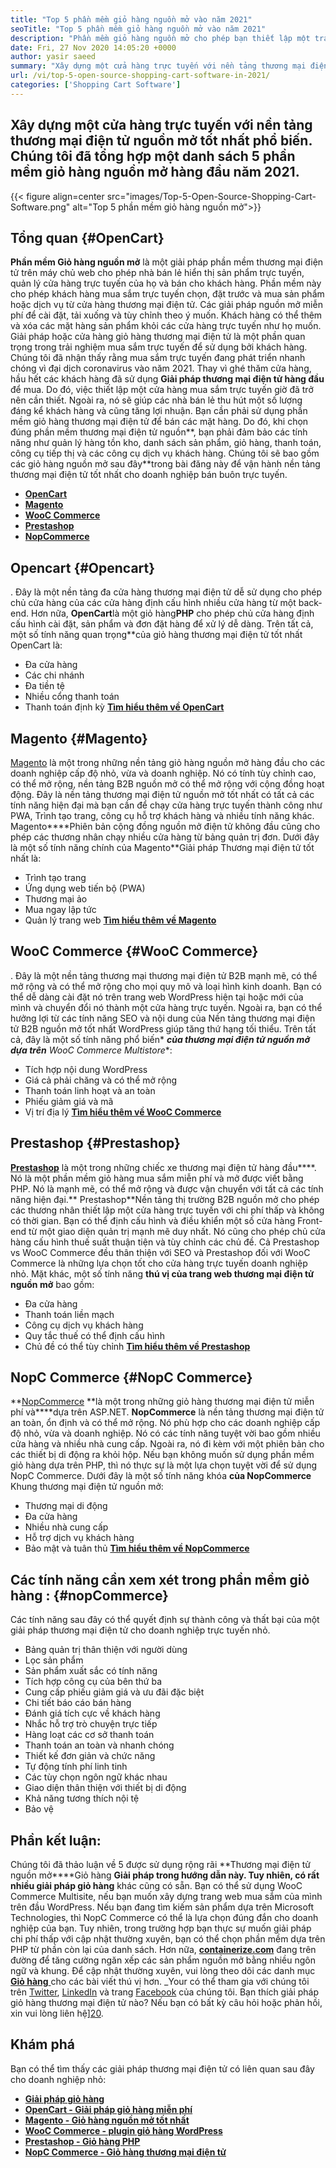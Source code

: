 ```yaml
---
title: "Top 5 phần mềm giỏ hàng nguồn mở vào năm 2021" 
seoTitle: "Top 5 phần mềm giỏ hàng nguồn mở vào năm 2021" 
description: "Phần mềm giỏ hàng nguồn mở cho phép bạn thiết lập một trang web thương mại điện tử trực tuyến chi phí thấp cho doanh nghiệp của bạn. Hãy xem xét 5 giỏ hàng miễn phí hàng đầu." 
date: Fri, 27 Nov 2020 14:05:20 +0000
author: yasir saeed
summary: "Xây dựng một cửa hàng trực tuyến với nền tảng thương mại điện tử nguồn mở tốt nhất phổ biến. Chúng tôi đã tổng hợp một danh sách 5 phần mềm giỏ hàng nguồn mở hàng đầu năm 2021." 
url: /vi/top-5-open-source-shopping-cart-software-in-2021/
categories: ['Shopping Cart Software']
---
```


## Xây dựng một cửa hàng trực tuyến với nền tảng thương mại điện tử nguồn mở tốt nhất phổ biến. Chúng tôi đã tổng hợp một danh sách 5 phần mềm giỏ hàng nguồn mở hàng đầu năm 2021.

{{< figure align=center src="images/Top-5-Open-Source-Shopping-Cart-Software.png" alt="Top 5 phần mềm giỏ hàng nguồn mở">}}


## **Tổng quan** {#OpenCart}

**Phần mềm Giỏ hàng nguồn mở** là một giải pháp phần mềm thương mại điện tử trên máy chủ web cho phép nhà bán lẻ hiển thị sản phẩm trực tuyến, quản lý cửa hàng trực tuyến của họ và bán cho khách hàng. Phần mềm này cho phép khách hàng mua sắm trực tuyến chọn, đặt trước và mua sản phẩm hoặc dịch vụ từ cửa hàng thương mại điện tử. Các giải pháp nguồn mở miễn phí để cài đặt, tải xuống và tùy chỉnh theo ý muốn. Khách hàng có thể thêm và xóa các mặt hàng sản phẩm khỏi các cửa hàng trực tuyến như họ muốn. Giải pháp hoặc cửa hàng giỏ hàng thương mại điện tử là một phần quan trọng trong trải nghiệm mua sắm trực tuyến để sử dụng bởi khách hàng.
Chúng tôi đã nhận thấy rằng mua sắm trực tuyến đang phát triển nhanh chóng vì đại dịch coronavirus vào năm 2021. Thay vì ghé thăm cửa hàng, hầu hết các khách hàng đã sử dụng **Giải pháp thương mại điện tử hàng đầu** để mua. Do đó, việc thiết lập một cửa hàng mua sắm trực tuyến giờ đã trở nên cần thiết. Ngoài ra, nó sẽ giúp các nhà bán lẻ thu hút một số lượng đáng kể khách hàng và cũng tăng lợi nhuận. Bạn cần phải sử dụng phần mềm giỏ hàng thương mại điện tử để bán các mặt hàng. Do đó, khi chọn đúng phần mềm thương mại điện tử nguồn**, bạn phải đảm bảo các tính năng như quản lý hàng tồn kho, danh sách sản phẩm, giỏ hàng, thanh toán, công cụ tiếp thị và các công cụ dịch vụ khách hàng.
Chúng tôi sẽ bao gồm các giỏ hàng nguồn mở sau đây**trong bài đăng này để vận hành nền tảng thương mại điện tử tốt nhất cho doanh nghiệp bán buôn trực tuyến.
* [ **OpenCart** ][1]
* [ **Magento** ][2]
* [ **WooC Commerce** ][3]
* [ **Prestashop** ][4]
* [ **NopCommerce** ][5]

## Opencart {#Opencart}

. Đây là một nền tảng đa cửa hàng thương mại điện tử dễ sử dụng cho phép chủ cửa hàng của các cửa hàng định cấu hình nhiều cửa hàng từ một back-end. Hơn nữa, **OpenCart**là một giỏ hàng**PHP** cho phép chủ cửa hàng định cấu hình cài đặt, sản phẩm và đơn đặt hàng để xử lý dễ dàng.
Trên tất cả, một số tính năng quan trọng**của giỏ hàng thương mại điện tử tốt nhất OpenCart là:
  * Đa cửa hàng
  * Các chi nhánh
  * Đa tiền tệ
  * Nhiều cổng thanh toán
  * Thanh toán định kỳ
[ **Tìm hiểu thêm về OpenCart** ][7]

## Magento {#Magento}

[Magento][8] là một trong những nền tảng giỏ hàng nguồn mở hàng đầu cho các doanh nghiệp cấp độ nhỏ, vừa và doanh nghiệp. Nó có tính tùy chỉnh cao, có thể mở rộng, nền tảng B2B nguồn mở có thể mở rộng với cộng đồng hoạt động. Đây là nền tảng thương mại điện tử nguồn mở tốt nhất có tất cả các tính năng hiện đại mà bạn cần để chạy cửa hàng trực tuyến thành công như PWA, Trình tạo trang, công cụ hỗ trợ khách hàng và nhiều tính năng khác. Magento****Phiên bản cộng đồng nguồn mở điện tử không đầu cũng cho phép các thương nhân chạy nhiều cửa hàng từ bảng quản trị đơn.
Dưới đây là một số tính năng chính của Magento**Giải pháp Thương mại điện tử tốt nhất là:
  * Trình tạo trang
  * Ứng dụng web tiến bộ (PWA)
  * Thương mại ảo
  * Mua ngay lập tức
  * Quản lý trang web
[ **Tìm hiểu thêm về Magento** ][8]

## WooC Commerce {#WooC Commerce}

. Đây là một nền tảng thương mại thương mại điện tử B2B mạnh mẽ, có thể mở rộng và có thể mở rộng cho mọi quy mô và loại hình kinh doanh. Bạn có thể dễ dàng cài đặt nó trên trang web WordPress hiện tại hoặc mới của mình và chuyển đổi nó thành một cửa hàng trực tuyến. Ngoài ra, bạn có thể hưởng lợi từ các tính năng SEO và nội dung của Nền tảng thương mại điện tử B2B nguồn mở tốt nhất WordPress giúp tăng thứ hạng tối thiểu.
Trên tất cả, đây là một số tính năng phổ biến* ***của thương mại điện tử nguồn mở dựa trên** WooC Commerce Multistore**:
  * Tích hợp nội dung WordPress
  * Giá cả phải chăng và có thể mở rộng
  * Thanh toán linh hoạt và an toàn
  * Phiếu giảm giá và mã
  * Vị trí địa lý
[ **Tìm hiểu thêm về WooC Commerce** ][10]

## Prestashop {#Prestashop}

[ **Prestashop**][11] là một trong những chiếc xe thương mại điện tử hàng đầu****. Nó là một phần mềm giỏ hàng mua sắm miễn phí và mở được viết bằng PHP. Nó là mạnh mẽ, có thể mở rộng và được vận chuyển với tất cả các tính năng hiện đại.** Prestashop**Nền tảng thị trường B2B nguồn mở cho phép các thương nhân thiết lập một cửa hàng trực tuyến với chi phí thấp và không có thời gian. Bạn có thể định cấu hình và điều khiển một số cửa hàng Front-end từ một giao diện quản trị mạnh mẽ duy nhất. Nó cũng cho phép chủ cửa hàng cấu hình thuế suất thuận tiện và tùy chỉnh các chủ đề. Cả Prestashop vs WooC Commerce đều thân thiện với SEO và Prestashop đối với WooC Commerce là những lựa chọn tốt cho cửa hàng trực tuyến doanh nghiệp nhỏ.
Mặt khác, một số tính năng **thú vị của trang web thương mại điện tử nguồn mở** bao gồm:
  * Đa cửa hàng
  * Thanh toán liền mạch
  * Công cụ dịch vụ khách hàng
  * Quy tắc thuế có thể định cấu hình
  * Chủ đề có thể tùy chỉnh
[ **Tìm hiểu thêm về Prestashop** ][12]

## NopC Commerce {#NopC Commerce}

**[NopCommerce][13] **là một trong những giỏ hàng thương mại điện tử miễn phí và****dựa trên ASP.NET. **NopCommerce** là nền tảng thương mại điện tử an toàn, ổn định và có thể mở rộng. Nó phù hợp cho các doanh nghiệp cấp độ nhỏ, vừa và doanh nghiệp. Nó có các tính năng tuyệt vời bao gồm nhiều cửa hàng và nhiều nhà cung cấp. Ngoài ra, nó đi kèm với một phiên bản cho các thiết bị di động ra khỏi hộp. Nếu bạn không muốn sử dụng phần mềm giỏ hàng dựa trên PHP, thì nó thực sự là một lựa chọn tuyệt vời để sử dụng NopC Commerce.
Dưới đây là một số tính năng khóa **của NopCommerce** Khung thương mại điện tử nguồn mở:
  * Thương mại di động
  * Đa cửa hàng
  * Nhiều nhà cung cấp
  * Hỗ trợ dịch vụ khách hàng
  * Bảo mật và tuân thủ
[ **Tìm hiểu thêm về NopCommerce** ][14]

## **Các tính năng cần xem xét trong phần mềm giỏ hàng** : {#nopCommerce}

Các tính năng sau đây có thể quyết định sự thành công và thất bại của một giải pháp thương mại điện tử cho doanh nghiệp trực tuyến nhỏ.
  * Bảng quản trị thân thiện với người dùng
  * Lọc sản phẩm
  * Sản phẩm xuất sắc có tính năng
  * Tích hợp công cụ của bên thứ ba
  * Cung cấp phiếu giảm giá và ưu đãi đặc biệt
  * Chi tiết báo cáo bán hàng
  * Đánh giá tích cực về khách hàng
  * Nhắc hỗ trợ trò chuyện trực tiếp
  * Hàng loạt các cơ sở thanh toán
  * Thanh toán an toàn và nhanh chóng
  * Thiết kế đơn giản và chức năng
  * Tự động tính phí linh tinh
  * Các tùy chọn ngôn ngữ khác nhau
  * Giao diện thân thiện với thiết bị di động
  * Khả năng tương thích nội tệ
  * Bảo vệ

## Phần kết luận:
Chúng tôi đã thảo luận về 5 được sử dụng rộng rãi **Thương mại điện tử nguồn mở****Giỏ hàng **Giải pháp trong hướng dẫn này. Tuy nhiên, có rất nhiều giải pháp giỏ hàng** khác cũng có sẵn. Bạn có thể sử dụng WooC Commerce Multisite, nếu bạn muốn xây dựng trang web mua sắm của mình trên đầu WordPress. Nếu bạn đang tìm kiếm sản phẩm dựa trên Microsoft Technologies, thì NopC Commerce có thể là lựa chọn đúng đắn cho doanh nghiệp của bạn. Tuy nhiên, trong trường hợp bạn thực sự muốn giải pháp chi phí thấp với cập nhật thường xuyên, bạn có thể chọn phần mềm dựa trên PHP từ phần còn lại của danh sách.
Hơn nữa, [ **containerize.com**][15] đang trên đường để tăng cường ngăn xếp các sản phẩm nguồn mở bằng nhiều ngôn ngữ và khung. Để cập nhật thường xuyên, vui lòng theo dõi các danh mục [**Giỏ hàng** ][16] cho các bài viết thú vị hơn. _Your có thể tham gia với chúng tôi trên [Twitter][17], [LinkedIn][18] và trang [Facebook][19] của chúng tôi. Bạn thích giải pháp giỏ hàng thương mại điện tử nào? Nếu bạn có bất kỳ câu hỏi hoặc phản hồi, xin vui lòng liên hệ][20].

## Khám phá
Bạn có thể tìm thấy các giải pháp thương mại điện tử có liên quan sau đây cho doanh nghiệp nhỏ:
* [ **Giải pháp giỏ hàng** ][21]
* [ **OpenCart - Giải pháp giỏ hàng miễn phí** ][22]
* [ **Magento - Giỏ hàng nguồn mở tốt nhất** ][23]
* [ **WooC Commerce - plugin giỏ hàng WordPress** ][24]
* [ **Prestashop - Giỏ hàng PHP** ][25]
* [ **NopC Commerce - Giỏ hàng thương mại điện tử** ][26]



[1]: #OpenCart
[2]: #Magento
[3]: #WooCommerce
[4]: #PrestaShop
[5]: #nopCommerce
[6]: https://products.containerize.com/ecommerce/opencart/
[7]: https://www.opencart.com/
[8]: https://magento.com/
[9]: https://products.containerize.com/ecommerce/woocommerce/
[10]: https://woocommerce.com/
[11]: https://products.containerize.com/ecommerce/prestashop/
[12]: https://www.prestashop.com/
[13]: https://products.containerize.com/ecommerce/nopcommerce/
[14]: https://www.nopcommerce.com/
[15]: https://www.containerize.com/
[16]: https://blog.containerize.com/category/shopping-cart-software
[17]: https://twitter.com/containerize_co
[18]: https://www.linkedin.com/company/containerize/
[19]: http://facebook.com/containerize
[20]: mailto:yasir.saeed@aspose.com
[21]: https://products.containerize.com/ecommerce
[22]: https://products.containerize.com/ecommerce/opencart
[23]: https://products.containerize.com/ecommerce/magento
[24]: https://products.containerize.com/ecommerce/woocommerce
[25]: https://products.containerize.com/ecommerce/prestashop
[26]: https://products.containerize.com/ecommerce/nopcommerce
